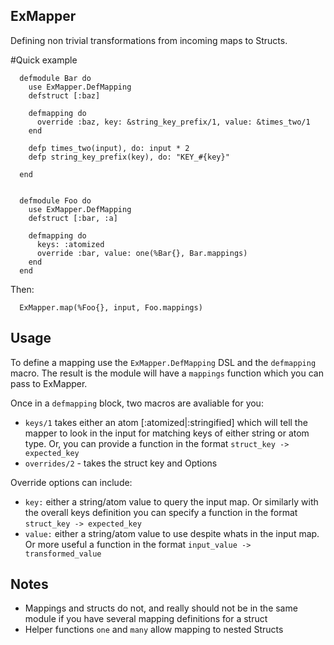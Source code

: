 ExMapper
--------

Defining non trivial transformations from incoming maps to Structs.

#Quick example

```
  defmodule Bar do
    use ExMapper.DefMapping
    defstruct [:baz]

    defmapping do
      override :baz, key: &string_key_prefix/1, value: &times_two/1
    end

    defp times_two(input), do: input * 2
    defp string_key_prefix(key), do: "KEY_#{key}"

  end


  defmodule Foo do
    use ExMapper.DefMapping
    defstruct [:bar, :a]

    defmapping do
      keys: :atomized
      override :bar, value: one(%Bar{}, Bar.mappings)
    end
  end
```

Then:

```
  ExMapper.map(%Foo{}, input, Foo.mappings)
```

Usage
------

To define a mapping use the `ExMapper.DefMapping` DSL and the `defmapping` macro. The result is the module will have a
`mappings` function which you can pass to ExMapper.

Once in a `defmapping` block, two macros are avaliable for you:

- `keys/1` takes either an atom [:atomized|:stringified] which will tell the mapper to look in the input for matching keys of either string or
atom type. Or, you can provide a function in the format `struct_key -> expected_key`
- `overrides/2` - takes the struct key and Options

Override options can include:

- `key:` either a string/atom value to query the input map. Or similarly with the overall keys definition you can specify a function in the format `struct_key -> expected_key`
- `value:` either a string/atom value to use despite whats in the input map. Or more useful a function in the format `input_value -> transformed_value`

Notes
------

- Mappings and structs do not, and really should not be in the same module if you have several mapping definitions for a struct
- Helper functions `one` and `many` allow mapping to nested Structs
